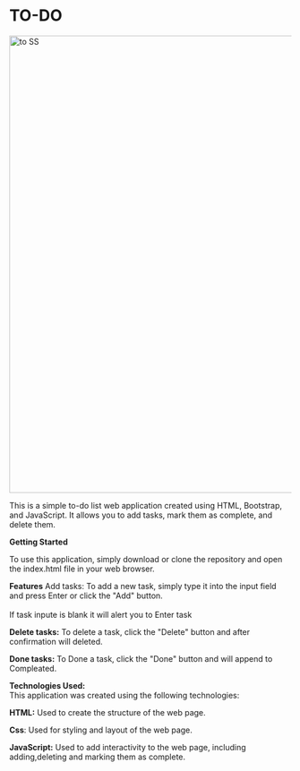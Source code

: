 # TO-DO
<img width="786" height="817" alt="to SS" src="https://github.com/user-attachments/assets/c2251153-6ab0-4296-95fd-f4aa828df243" />


This is a simple to-do list web application created using HTML, Bootstrap, and JavaScript. It allows you to add tasks, mark them as complete, and delete them.

<strong>Getting Started</strong>

To use this application, simply download or clone the repository and open the index.html file in your web browser.

<strong>Features</strong>
Add tasks: To add a new task, simply type it into the input field and press Enter or click the "Add" button.</br>
           </br> If task inpute is blank it will alert you to Enter task


<strong>Delete tasks:</strong>
To delete a task, click the "Delete" button and after confirmation will deleted.

<strong>Done tasks:</strong>
To Done a task, click the "Done" button and will append to Compleated.

<strong>Technologies Used:</strong></br>
This application was created using the following technologies:

<strong>HTML:</strong> Used to create the structure of the web page.

<strong>Css</strong>: Used for styling and layout of the web page.

<strong>JavaScript:</strong> Used to add interactivity to the web page, including adding,deleting and marking them as complete.
